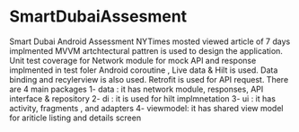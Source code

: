 # SmartDubaiAssesment
Smart Dubai Android Assessment
NYTimes mosted viewed article of 7 days implmented
MVVM artchtectural pattren is used to design the application.
Unit test coverage for Network module for mock API and response implmented in test foler
Android coroutine , Live data & Hilt is used. 
Data binding and recylerview is also used.
Retrofit is used for API request.
There are 4 main packages 
1- data : it has network module, responses,  API interface & repository
2- di : it is used for hilt implmnetation
3- ui : it has activity, fragments , and adapters
4- viewmodel: it has shared view model for ariticle listing and details screen






